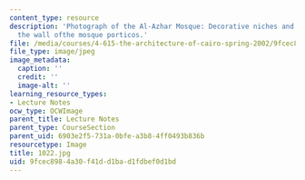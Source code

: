 ```yaml
---
content_type: resource
description: 'Photograph of the Al-Azhar Mosque: Decorative niches and roundels on
  the wall ofthe mosque porticos.'
file: /media/courses/4-615-the-architecture-of-cairo-spring-2002/9fcec8984a30f41dd1bad1fdbef0d1bd_1022.jpg
file_type: image/jpeg
image_metadata:
  caption: ''
  credit: ''
  image-alt: ''
learning_resource_types:
- Lecture Notes
ocw_type: OCWImage
parent_title: Lecture Notes
parent_type: CourseSection
parent_uid: 6903e2f5-731a-0bfe-a3b8-4ff0493b836b
resourcetype: Image
title: 1022.jpg
uid: 9fcec898-4a30-f41d-d1ba-d1fdbef0d1bd
---
```

